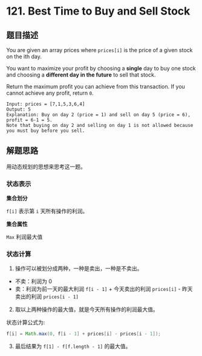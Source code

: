 # 121. Best Time to Buy and Sell Stock

## 题目描述

You are given an array prices where `prices[i]` is the price of a given stock on the ith day.

You want to maximize your profit by choosing a **single** day to buy one stock and choosing a **different day in the future** to sell that stock.

Return the maximum profit you can achieve from this transaction. If you cannot achieve any profit, return `0`.

```
Input: prices = [7,1,5,3,6,4]
Output: 5
Explanation: Buy on day 2 (price = 1) and sell on day 5 (price = 6), profit = 6-1 = 5.
Note that buying on day 2 and selling on day 1 is not allowed because you must buy before you sell.
```

## 解题思路

用动态规划的思想来思考这一题。

### 状态表示

**集合划分**

`f[i]` 表示第 `i` 天所有操作的利润。

**集合属性**

`Max` 利润最大值

### 状态计算

1. 操作可以被划分成两种，一种是卖出，一种是不卖出。
* 不卖：利润为 0
* 卖：利润为前一天的最大利润 `f[i - 1]` + 今天卖出的利润 `prices[i]` - 昨天卖出的利润 `prices[i - 1]`

2. 取以上两种操作的最大值，就是今天所有操作的利润最大值。

状态计算公式为:
```java
f[i] = Math.max(0, f[i - 1] + prices[i] - prices[i - 1]);
```

3. 最后结果为 `f[1] - f[f.length - 1]` 的最大值。